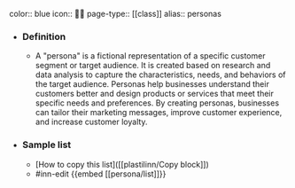 color:: blue
icon:: 👩‍💼
page-type:: [[class]]
alias:: personas

- ### Definition 
  - A "persona" is a fictional representation of a specific customer segment or target audience. It is created based on research and data analysis to capture the characteristics, needs, and behaviors of the target audience. Personas help businesses understand their customers better and design products or services that meet their specific needs and preferences. By creating personas, businesses can tailor their marketing messages, improve customer experience, and increase customer loyalty.
- ### Sample list
  - [How to copy this list]([[plastilinn/Copy block]])
  - #inn-edit {{embed [[persona/list]]}}


